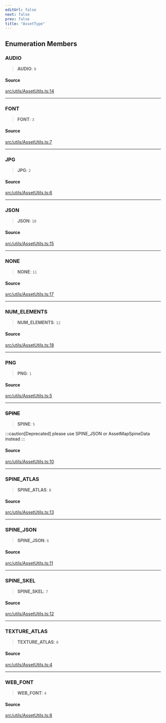 ```yaml
---
editUrl: false
next: false
prev: false
title: "AssetType"
---
```


## Enumeration Members

### AUDIO

> **AUDIO**: `9`

#### Source

[src/utils/AssetUtils.ts:14](https://github.com/relishinc/dill-pixel/blob/543438455c9a47928084300159416186c2aa1095/src/utils/AssetUtils.ts#L14)

***

### FONT

> **FONT**: `3`

#### Source

[src/utils/AssetUtils.ts:7](https://github.com/relishinc/dill-pixel/blob/543438455c9a47928084300159416186c2aa1095/src/utils/AssetUtils.ts#L7)

***

### JPG

> **JPG**: `2`

#### Source

[src/utils/AssetUtils.ts:6](https://github.com/relishinc/dill-pixel/blob/543438455c9a47928084300159416186c2aa1095/src/utils/AssetUtils.ts#L6)

***

### JSON

> **JSON**: `10`

#### Source

[src/utils/AssetUtils.ts:15](https://github.com/relishinc/dill-pixel/blob/543438455c9a47928084300159416186c2aa1095/src/utils/AssetUtils.ts#L15)

***

### NONE

> **NONE**: `11`

#### Source

[src/utils/AssetUtils.ts:17](https://github.com/relishinc/dill-pixel/blob/543438455c9a47928084300159416186c2aa1095/src/utils/AssetUtils.ts#L17)

***

### NUM\_ELEMENTS

> **NUM\_ELEMENTS**: `12`

#### Source

[src/utils/AssetUtils.ts:18](https://github.com/relishinc/dill-pixel/blob/543438455c9a47928084300159416186c2aa1095/src/utils/AssetUtils.ts#L18)

***

### PNG

> **PNG**: `1`

#### Source

[src/utils/AssetUtils.ts:5](https://github.com/relishinc/dill-pixel/blob/543438455c9a47928084300159416186c2aa1095/src/utils/AssetUtils.ts#L5)

***

### ~~SPINE~~

> **SPINE**: `5`

:::caution[Deprecated]
please use SPINE_JSON or AssetMapSpineData instead
:::

#### Source

[src/utils/AssetUtils.ts:10](https://github.com/relishinc/dill-pixel/blob/543438455c9a47928084300159416186c2aa1095/src/utils/AssetUtils.ts#L10)

***

### SPINE\_ATLAS

> **SPINE\_ATLAS**: `8`

#### Source

[src/utils/AssetUtils.ts:13](https://github.com/relishinc/dill-pixel/blob/543438455c9a47928084300159416186c2aa1095/src/utils/AssetUtils.ts#L13)

***

### SPINE\_JSON

> **SPINE\_JSON**: `6`

#### Source

[src/utils/AssetUtils.ts:11](https://github.com/relishinc/dill-pixel/blob/543438455c9a47928084300159416186c2aa1095/src/utils/AssetUtils.ts#L11)

***

### SPINE\_SKEL

> **SPINE\_SKEL**: `7`

#### Source

[src/utils/AssetUtils.ts:12](https://github.com/relishinc/dill-pixel/blob/543438455c9a47928084300159416186c2aa1095/src/utils/AssetUtils.ts#L12)

***

### TEXTURE\_ATLAS

> **TEXTURE\_ATLAS**: `0`

#### Source

[src/utils/AssetUtils.ts:4](https://github.com/relishinc/dill-pixel/blob/543438455c9a47928084300159416186c2aa1095/src/utils/AssetUtils.ts#L4)

***

### WEB\_FONT

> **WEB\_FONT**: `4`

#### Source

[src/utils/AssetUtils.ts:8](https://github.com/relishinc/dill-pixel/blob/543438455c9a47928084300159416186c2aa1095/src/utils/AssetUtils.ts#L8)
